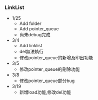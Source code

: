 ### LinkList
* 1/25
  * Add folder
  * Add pointer_queue
  * 尚未debug完成
* 3/4
  * Add linklist
  * del無法執行
  * 修改pointer_queue的新增及印出功能
* 3/5
  * 修改pointer_queue的刪除功能
* 3/8
  * 修改pointer_queue部分bug
* 3/19
  * 新增load功能,修改del功能